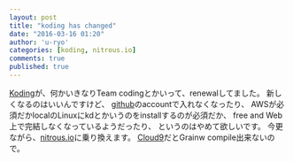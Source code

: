 ```yaml
---
layout: post
title: "koding has changed"
date: "2016-03-16 01:20"
author: 'u-ryo'
categories: [koding, nitrous.io]
comments: true
published: true
---
```

[Koding](https://koding.com)が、何かいきなりTeam codingとかいって、renewalしてました。
新しくなるのはいいんですけど、
[github](https://github.com)のaccountで入れなくなったり、
AWSが必須だかlocalのLinuxにkdとかいうのをinstallするのが必須だか、
free and Web上で完結しなくなっているようだったり、
というのはやめて欲しいです。
今更ながら、[nitrous.io](https://nitrous.io)に乗り換えます。
[Cloud9](https://c9.io)だとGrainw compile出来ないので。